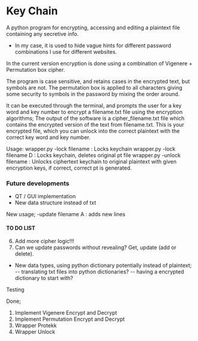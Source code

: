 # Key Chain

A python program for encrypting, accessing and editing a plaintext file containing any secretive info.
- In my case, it is used to hide vague hints for different password combinations I use for different websites.

In the current version encryption is done using a combination of Vigenere + Permutation box cipher.

The program is case sensitive, and retains cases in the encrypted text, but symbols are not.
The permutation box is applied to all characters giving some security to symbols in the password by mixing the order around.

It can be executed through the terminal, and prompts the user for a key word and key number to encrypt a filename.txt file using the encryption algorithms;
The output of the software is a cipher_filename.txt file which contains the encrypted version of the text from filename.txt.
This is your encrypted file, which you can unlock into the correct plaintext with the correct key word and key number.


Usage:
wrapper.py -lock filename : Locks keychain
wrapper.py -lock filename D : Locks keychain, deletes original pt file
wrapper.py -unlock filename : Unlocks ciphertext keychain to original plaintext with given encryption keys, if correct, correct pt is generated.






### Future developments

- QT / GUI implementation
- New data structure instead of txt

New usage;
-update filename A : adds new lines


#### TO DO LIST

6. Add more cipher logic!!!
7. Can we update passwords without revealing? Get, update (add or delete).
- New data types, using python dictionary potentially instead of plaintext;
-- translating txt files into python dictionaries?
-- having a encrypted dictionary to start with?


Testing


Done;
1. Implement Vigenere Encrypt and Decrypt
2. Implement Permutation Encrypt and Decrypt
3. Wrapper Protekk
4. Wrapper Unlock

